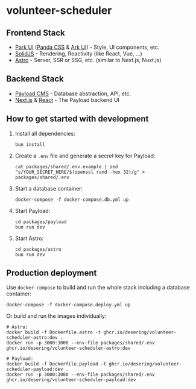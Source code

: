 # volunteer-scheduler

## Frontend Stack

* [Park UI](https://park-ui.com/) ([Panda CSS](https://panda-css.com/) & [Ark UI](https://ark-ui.com/)) - Style, UI components, etc.
* [SolidJS](https://www.solidjs.com/) - Rendering, Reactivity (like React, Vue, ...)
* [Astro](https://astro.build/) - Server, SSR or SSG, etc. (similar to Next.js, Nuxt.js)

## Backend Stack

* [Payload CMS](https://payloadcms.com/) - Database abstraction, API, etc.
* [Next.js](https://nextjs.org/) & [React](https://react.dev/) - The Payload backend UI

## How to get started with development

1. Install all dependencies:
   ```shell
   bun install
   ```

2. Create a `.env` file and generate a secret key for Payload:
   ```shell
   cat packages/shared/.env.example | sed "s/YOUR_SECRET_HERE/$(openssl rand -hex 32)/g" > packages/shared/.env
   ```

3. Start a database container:
   ```shell
   docker-compose -f docker-compose.db.yml up
   ```

4. Start Payload:
   ```shell
   cd packages/payload
   bun run dev
   ```

5. Start Astro:
   ```shell
   cd packages/astro
   bun run dev
   ```

## Production deployment

Use `docker-compose` to build and run the whole stack including a database container:
```shell
docker-compose -f docker-compose.deploy.yml up
```

Or build and run the images individually:
```shell
# Astro:
docker build -f Dockerfile.astro -t ghcr.io/desering/volunteer-scheduler-astro:dev .
docker run -p 3000:3000 --env-file packages/shared/.env ghcr.io/desering/volunteer-scheduler-astro:dev

# Payload:
docker build -f Dockerfile.payload -t ghcr.io/desering/volunteer-scheduler-payload:dev .
docker run -p 3000:3000 --env-file packages/shared/.env ghcr.io/desering/volunteer-scheduler-payload:dev
```
